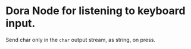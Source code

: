 # Dora Node for listening to keyboard input.

Send char only in the `char` output stream, as string, on press.

